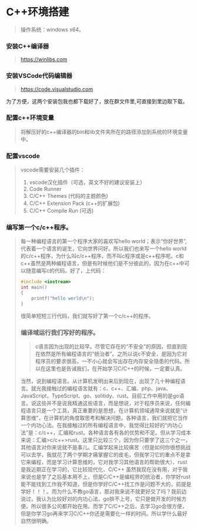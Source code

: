 # C++环境搭建

> 操作系统：windows x64。

### 安装C++编译器

> https://winlibs.com

### 安装VSCode代码编辑器

> https://code.visualstudio.com

为了方便，这两个安装包我也都下载好了，放在群文件里,可直接到里边取下载。

### 配置c++环境变量

> 将解压好的c++编译器的bin和lib文件夹所在的路径添加到系统的环境变量中。

### 配置vscode

> vscode需要安装几个插件：
>
> 1. vscode汉化插件（可选，英文不好的建议安装上）
> 2. Code Runner
> 3. C/C++ Themes  (代码的主题颜色)
> 4. C/C++ Extension Pack  (c++的扩展包)
> 5. C/C++ Compile Run (可选)

### 编写第一个c/c++程序。

> 每一种编程语言的第一个程序大家的喜欢写hello world；表示“你好世界”,代表着一个语言的诞生，它向世界问好。所以我们也来写一个hello world的c/c++程序，为什么叫c/c++程序，而不叫c程序或是c++程序呢。c和c++虽然是两种编程语言，但是有时候他们是不分彼此的，因为在c++中可以随意编写c的代码。好了，上代码：
>
> ```cpp
> #include <iostream>
> int main()
> {
>     printf("hello world\n");
> }
> ```
> 很简单短短三行代码，我们就写好了第一个c/c++的程序。
>
> ### 编译域运行我们写好的程序。
>
>> c语言因为出现的比较早。尽管它存在的“不安全”的原因，但直到现在依然是所有编程语言的“统治者”。之所以说c不安全，是因为它对程序员的要求很高，一不小心就会写出存在内存安全隐患的代码。所以在这里也是告诫我们，在开始学习C/C++的时候，一定要认真。
>>
>
> 当然，说到编程语言。从计算机发明出来后到现在，出现了几十种编程语言。就光我接触过的编程语言就有：c、c++、汇编、php、java、JavaScript，TypeScript、go、solitidy、rust。目前工作中用的是go语言。说这些并不是说我精通这些语言，而是想说，对于程序员来说，任何编程语言只是一个工具，真正重要的是思想，在计算机领域通常来说就是“计算思维”，在计算机的角度取思考和解决问题。各种语言，我们就把它当作一个内功心法。在我接触过的所有编程语言中，我觉得比较好的“内功心法”是：c/c++，汇编和rust。各种语言各有各的优势和不足。但从学习成本来说：汇编>c/c++>rust。这里只比较三个，因为你只要学了这三个之一，其他语言对你来说就不是事儿。汇编学起来比较痛苦（但是如何你很想挑战可以去学，我就花了两个学期才痛掌握它的皮毛，但我学习它的重点不是拿它来编程，而是学习计算思维的，它对我学习其他语言的帮助很大）、rust是我近期正在学习的，它比较现代化、C/C++ 虽然我现在没有用，对于我来说也是学了之后基本用不上，但是C/C++是编程界的统治者，你学好rust能不能找到工作我不知道，但是你学好C/C++找工作是问题不大的，前提是学好！！！。而为什么不教go语言，那对我来说不就更好交了吗？我前边说过，我认为比较好对的内功心法，go排不上号，它只是做开发的时候方便。所以很多公司都开始在用。而学了C/C++之后，去学习go会很方便，但是你学习go再来学习C/C++你还是需要化一样的时间。所以学什么最好自然很明确。
>
